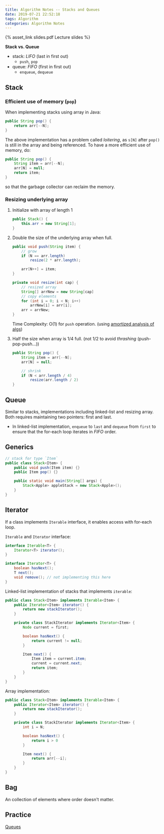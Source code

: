 ```yaml
---
title: Algorithm Notes -- Stacks and Queues
date: 2019-07-21 22:52:18
tags: Algorithm
categories: Algorithm Notes
---
```


{% asset_link slides.pdf Lecture slides %}

**Stack vs. Queue**
- stack: *LIFO* (last in first out)
    - `push`, `pop`
- queue: *FIFO* (first in first out)
    - `enqueue`, `dequeue`

<!-- more -->

## Stack

### Efficient use of memory (`pop`)
When implementing stacks using array in Java:

```java
public String pop() {
    return arr[--N];
}
```

The above implementation has a problem called *loitering*, as `s[N]` after `pop()` is still in the array and being referenced. To have a more efficient use of memory, do:

```java
public String pop() {
    String item = arr[--N];
    arr[N] = null;
    return item;
}
```

so that the garbage collector can reclaim the memory.

### Resizing underlying array

1. Initialize with array of length 1

    ```java
    public Stack() {
        this.arr = new String[1];
    }
    ```


2. Double the size of the underlying array when full.

    ```java
    public void push(String item) {
        // grow
        if (N == arr.length)
            resize(2 * arr.length);

        arr[N++] = item;
    }

    private void resize(int cap) {
        // resized array
        String[] arrNew = new String[cap]
        // copy elements
        for (int i = 0; i < N; i++)
            arrNew[i] = arr[i];
        arr = arrNew;
    }
    ```

    Time Complexity: O(1) for `push` operation. (using [amortized analysis of algs](https://stackoverflow.com/questions/11102585/what-is-amortized-analysis-of-algorithms))

3. Half the size when array is 1/4 full. (not 1/2 to avoid *thrashing* (push-pop-push...))

    ```java
    public String pop() {
        String item = arr[--N];
        arr[N] = null;

        // shrink
        if (N < arr.length / 4)
            resize(arr.length / 2)
    }
    ```


## Queue

Similar to stacks, implementations including linked-list and resizing array. Both requires maintaining two pointers: first and last.

- In linked-list implementation, `enqueue` to `last` and `dequeue` from `first` to ensure that the for-each loop iterates in *FIFO* order.

## Generics

```java
// stack for type `Item`
public class Stack<Item> {
    public void push(Item item) {}
    public Item pop() {}

    public static void main(String[] args) {
        Stack<Apple> appleStack = new Stack<Apple>();
    }
}
```

## Iterator

If a class implements `Iterable` interface, it enables access with for-each loop.

`Iterable` and `Iterator` interface:

```java
interface Iterable<T> {
    Iterator<T> iterator();
}

interface Iterator<T> {
    boolean hasNext();
    T next();
    void remove(); // not implementing this here
}
```

Linked-list implementation of stacks that implements `iterable`:

```java
public class Stack<Item> implements Iterable<Item> {
    public Iterator<Item> iterator() {
        return new stackIterator();
    }

    private class StackIterator implements Iterator<Item> {
        Node current = first;

        boolean hasNext() {
            return current != null;
        }

        Item next() {
            Item item = current.item;
            current = current.next;
            return item;
        }
    }
}
```

Array implementation:

```java
public class Stack<Item> implements Iterable<Item> {
    public Iterator<Item> iterator() {
        return new stackIterator();
    }

    private class StackIterator implements Iterator<Item> {
        int i = N;

        boolean hasNext() {
            return i > 0
        }

        Item next() {
            return arr[--i];
        }
    }
}
```

## Bag

An collection of elements where order doesn't matter.

## Practice
[Queues](https://github.com/sgrayrw/alg-practices#queues)